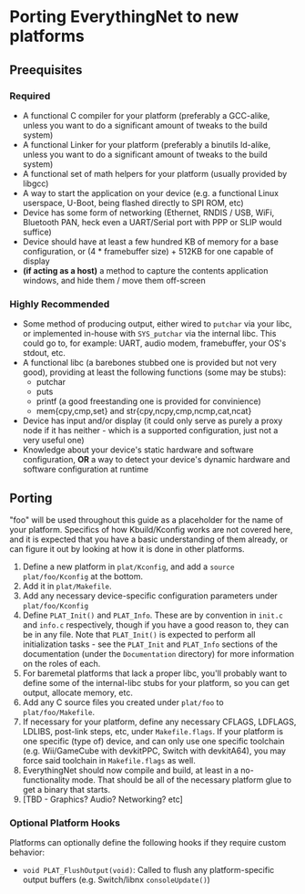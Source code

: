 # Porting EverythingNet to new platforms

## Preequisites

### Required
- A functional C compiler for your platform (preferably a GCC-alike, unless you want to do a significant amount of tweaks to the build system)
- A functional Linker for your platform (preferably a binutils ld-alike, unless you want to do a significant amount of tweaks to the build system)
- A functional set of math helpers for your platform (usually provided by libgcc)
- A way to start the application on your device (e.g. a functional Linux userspace, U-Boot, being flashed directly to SPI ROM, etc)
- Device has some form of networking (Ethernet, RNDIS / USB, WiFi, Bluetooth PAN, heck even a UART/Serial port with PPP or SLIP would suffice)
- Device should have at least a few hundred KB of memory for a base configuration, or (4 * framebuffer size) + 512KB for one capable of display
- **(if acting as a host)** a method to capture the contents application windows, and hide them / move them off-screen

### Highly Recommended
- Some method of producing output, either wired to `putchar` via your libc, or implemented in-house with `SYS_putchar` via the internal libc.  This could go to, for example: UART, audio modem, framebuffer, your OS's stdout, etc.
- A functional libc (a barebones stubbed one is provided but not very good), providing at least the following functions (some may be stubs):
  - putchar
  - puts
  - printf (a good freestanding one is provided for convinience)
  - mem{cpy,cmp,set} and str{cpy,ncpy,cmp,ncmp,cat,ncat}
- Device has input and/or display (it could only serve as purely a proxy node if it has neither - which is a supported configuration, just not a very useful one)
- Knowledge about your device's static hardware and software configuration, **OR** a way to detect your device's dynamic hardware and software configuration at runtime

## Porting
"foo" will be used throughout this guide as a placeholder for the name of your platform.  Specifics of how Kbuild/Kconfig works are not covered here, and it is expected that you have a basic understanding of them already, or can figure it out by looking at how it is done in other platforms.

1. Define a new platform in `plat/Kconfig`, and add a `source plat/foo/Kconfig` at the bottom.
2. Add it in `plat/Makefile`.
3. Add any necessary device-specific configuration parameters under `plat/foo/Kconfig`
4. Define `PLAT_Init()` and `PLAT_Info`.  These are by convention in `init.c` and `info.c` respectively, though if you have a good reason to, they can be in any file.  Note that `PLAT_Init()` is expected to perform all initialization tasks - see the `PLAT_Init` and `PLAT_Info` sections of the documentation (under the `Documentation` directory) for more information on the roles of each.
5. For baremetal platforms that lack a proper libc, you'll probably want to define some of the internal-libc stubs for your platform, so you can get output, allocate memory, etc.
6. Add any C source files you created under `plat/foo` to `plat/foo/Makefile`.
7. If necessary for your platform, define any necessary CFLAGS, LDFLAGS, LDLIBS, post-link steps, etc, under `Makefile.flags`.  If your platform is one specific (type of) device, and can only use one specific toolchain (e.g. Wii/GameCube with devkitPPC, Switch with devkitA64), you may force said toolchain in `Makefile.flags` as well.
8. EverythingNet should now compile and build, at least in a no-functionality mode.  That should be all of the necessary platform glue to get a binary that starts.
9. [TBD - Graphics?  Audio?  Networking?  etc]

### Optional Platform Hooks

Platforms can optionally define the following hooks if they require custom behavior:

- `void PLAT_FlushOutput(void)`: Called to flush any platform-specific output buffers (e.g. Switch/libnx `consoleUpdate()`)




